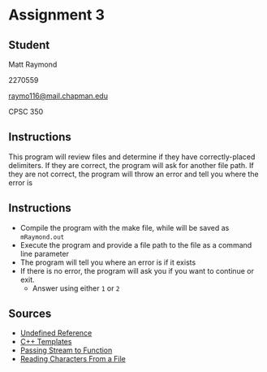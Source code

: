 # Assignment 3
## Student
Matt Raymond

2270559

raymo116@mail.chapman.edu

CPSC 350

## Instructions
This program will review files and determine if they have correctly-placed delimiters.
If they are correct, the program will ask for another file path. If they are not correct,
the program will throw an error and tell you where the error is

## Instructions
- Compile the program with the make file, while will be saved as `mRaymond.out`
- Execute the program and provide a file path to the file as a command line parameter
- The program will tell you where an error is if it exists
- If there is no error, the program will ask you if you want to continue or exit.
  - Answer using either `1` or `2`

## Sources
- [Undefined Reference](stackoverflow.com/questions/8752837/undefined-reference-to-template-class-constructor)
- [C++ Templates](youtube.com/watch?v=U2QvTsMvWmM&t=41s)
- [Passing Stream to Function](https://stackoverflow.com/questions/27501160/pass-a-reference-to-stdifstream-as-parameter)
- [Reading Characters From a File](https://stackoverflow.com/questions/13547949/how-do-i-read-character-by-character-from-a-text-file-and-put-it-in-a-character)
